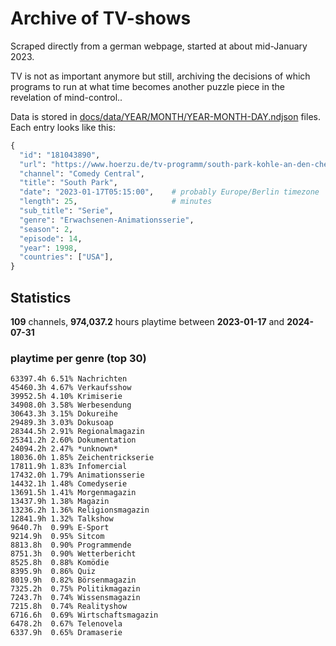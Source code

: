 # Archive of TV-shows

Scraped directly from a german webpage, started at about mid-January 2023.

TV is not as important anymore but still, archiving the decisions of which programs to run at what time
becomes another puzzle piece in the revelation of mind-control.. 

Data is stored in [docs/data/YEAR/MONTH/YEAR-MONTH-DAY.ndjson](docs/data/) files. 
Each entry looks like this:

```python
{
  "id": "181043890", 
  "url": "https://www.hoerzu.de/tv-programm/south-park-kohle-an-den-chefkoch/bid_181043890/", 
  "channel": "Comedy Central", 
  "title": "South Park", 
  "date": "2023-01-17T05:15:00",    # probably Europe/Berlin timezone 
  "length": 25,                     # minutes 
  "sub_title": "Serie", 
  "genre": "Erwachsenen-Animationsserie", 
  "season": 2, 
  "episode": 14, 
  "year": 1998, 
  "countries": ["USA"],
}
```

## Statistics

**109** channels, **974,037.2** hours playtime between **2023-01-17** and **2024-07-31**


### playtime per genre (top 30)

    63397.4h 6.51% Nachrichten
    45460.3h 4.67% Verkaufsshow
    39952.5h 4.10% Krimiserie
    34908.0h 3.58% Werbesendung
    30643.3h 3.15% Dokureihe
    29489.3h 3.03% Dokusoap
    28344.5h 2.91% Regionalmagazin
    25341.2h 2.60% Dokumentation
    24094.2h 2.47% *unknown*
    18036.0h 1.85% Zeichentrickserie
    17811.9h 1.83% Infomercial
    17432.0h 1.79% Animationsserie
    14432.1h 1.48% Comedyserie
    13691.5h 1.41% Morgenmagazin
    13437.9h 1.38% Magazin
    13236.2h 1.36% Religionsmagazin
    12841.9h 1.32% Talkshow
    9640.7h  0.99% E-Sport
    9214.9h  0.95% Sitcom
    8813.8h  0.90% Programmende
    8751.3h  0.90% Wetterbericht
    8525.8h  0.88% Komödie
    8395.9h  0.86% Quiz
    8019.9h  0.82% Börsenmagazin
    7325.2h  0.75% Politikmagazin
    7243.7h  0.74% Wissensmagazin
    7215.8h  0.74% Realityshow
    6716.6h  0.69% Wirtschaftsmagazin
    6478.2h  0.67% Telenovela
    6337.9h  0.65% Dramaserie
